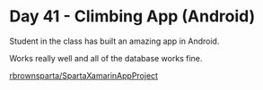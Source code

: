 # Day 41 - Climbing App (Android)

Student in the class has built an amazing app in Android.

Works really well and all of the database works fine.

[rbrownsparta/SpartaXamarinAppProject](https://github.com/rbrownsparta/SpartaXamarinAppProject)